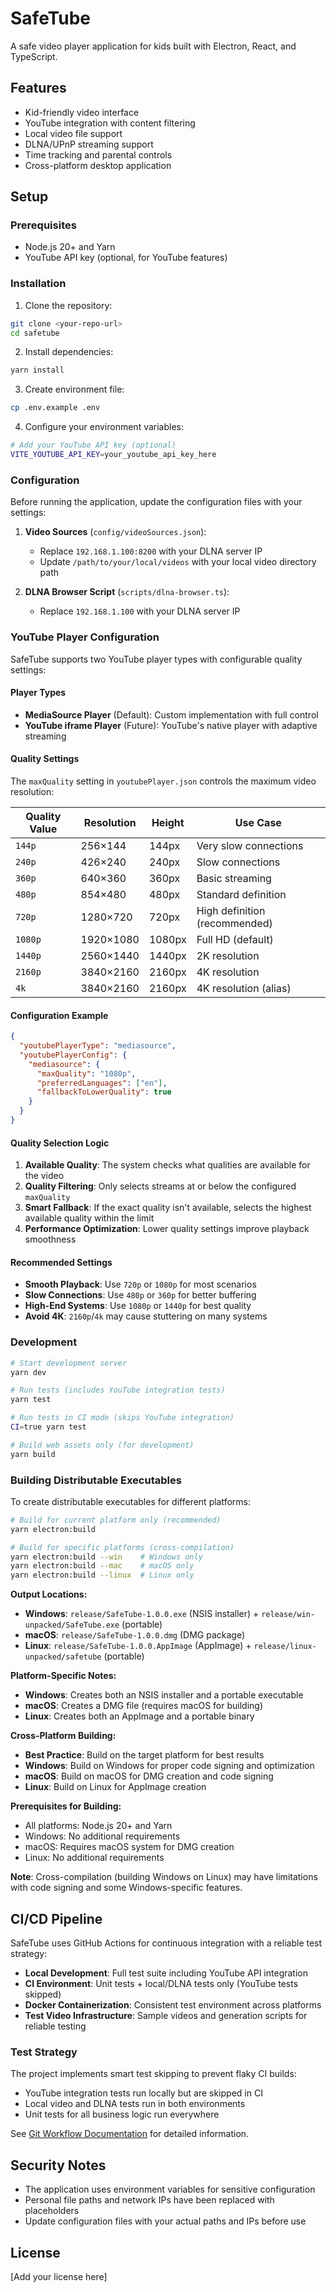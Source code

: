 # SafeTube

A safe video player application for kids built with Electron, React, and TypeScript.

## Features

- Kid-friendly video interface
- YouTube integration with content filtering
- Local video file support
- DLNA/UPnP streaming support
- Time tracking and parental controls
- Cross-platform desktop application

## Setup

### Prerequisites

- Node.js 20+ and Yarn
- YouTube API key (optional, for YouTube features)

### Installation

1. Clone the repository:
```bash
git clone <your-repo-url>
cd safetube
```

2. Install dependencies:
```bash
yarn install
```

3. Create environment file:
```bash
cp .env.example .env
```

4. Configure your environment variables:
```bash
# Add your YouTube API key (optional)
VITE_YOUTUBE_API_KEY=your_youtube_api_key_here
```

### Configuration

Before running the application, update the configuration files with your settings:

1. **Video Sources** (`config/videoSources.json`):
   - Replace `192.168.1.100:8200` with your DLNA server IP
   - Update `/path/to/your/local/videos` with your local video directory path

2. **DLNA Browser Script** (`scripts/dlna-browser.ts`):
   - Replace `192.168.1.100` with your DLNA server IP

### YouTube Player Configuration

SafeTube supports two YouTube player types with configurable quality settings:

#### Player Types

- **MediaSource Player** (Default): Custom implementation with full control
- **YouTube iframe Player** (Future): YouTube's native player with adaptive streaming

#### Quality Settings

The `maxQuality` setting in `youtubePlayer.json` controls the maximum video resolution:

| Quality Value | Resolution | Height | Use Case |
|---------------|------------|--------|----------|
| `144p` | 256×144 | 144px | Very slow connections |
| `240p` | 426×240 | 240px | Slow connections |
| `360p` | 640×360 | 360px | Basic streaming |
| `480p` | 854×480 | 480px | Standard definition |
| `720p` | 1280×720 | 720px | High definition (recommended) |
| `1080p` | 1920×1080 | 1080px | Full HD (default) |
| `1440p` | 2560×1440 | 1440px | 2K resolution |
| `2160p` | 3840×2160 | 2160px | 4K resolution |
| `4k` | 3840×2160 | 2160px | 4K resolution (alias) |

#### Configuration Example

```json
{
  "youtubePlayerType": "mediasource",
  "youtubePlayerConfig": {
    "mediasource": {
      "maxQuality": "1080p",
      "preferredLanguages": ["en"],
      "fallbackToLowerQuality": true
    }
  }
}
```

#### Quality Selection Logic

1. **Available Quality**: The system checks what qualities are available for the video
2. **Quality Filtering**: Only selects streams at or below the configured `maxQuality`
3. **Smart Fallback**: If the exact quality isn't available, selects the highest available quality within the limit
4. **Performance Optimization**: Lower quality settings improve playback smoothness

#### Recommended Settings

- **Smooth Playback**: Use `720p` or `1080p` for most scenarios
- **Slow Connections**: Use `480p` or `360p` for better buffering
- **High-End Systems**: Use `1080p` or `1440p` for best quality
- **Avoid 4K**: `2160p`/`4k` may cause stuttering on many systems

### Development

```bash
# Start development server
yarn dev

# Run tests (includes YouTube integration tests)
yarn test

# Run tests in CI mode (skips YouTube integration)
CI=true yarn test

# Build web assets only (for development)
yarn build
```

### Building Distributable Executables

To create distributable executables for different platforms:

```bash
# Build for current platform only (recommended)
yarn electron:build

# Build for specific platforms (cross-compilation)
yarn electron:build --win    # Windows only
yarn electron:build --mac    # macOS only  
yarn electron:build --linux  # Linux only
```

**Output Locations:**
- **Windows**: `release/SafeTube-1.0.0.exe` (NSIS installer) + `release/win-unpacked/SafeTube.exe` (portable)
- **macOS**: `release/SafeTube-1.0.0.dmg` (DMG package)
- **Linux**: `release/SafeTube-1.0.0.AppImage` (AppImage) + `release/linux-unpacked/safetube` (portable)

**Platform-Specific Notes:**
- **Windows**: Creates both an NSIS installer and a portable executable
- **macOS**: Creates a DMG file (requires macOS for building)
- **Linux**: Creates both an AppImage and a portable binary

**Cross-Platform Building:**
- **Best Practice**: Build on the target platform for best results
- **Windows**: Build on Windows for proper code signing and optimization
- **macOS**: Build on macOS for DMG creation and code signing
- **Linux**: Build on Linux for AppImage creation

**Prerequisites for Building:**
- All platforms: Node.js 20+ and Yarn
- Windows: No additional requirements
- macOS: Requires macOS system for DMG creation
- Linux: No additional requirements

**Note**: Cross-compilation (building Windows on Linux) may have limitations with code signing and some Windows-specific features.

## CI/CD Pipeline

SafeTube uses GitHub Actions for continuous integration with a reliable test strategy:

- **Local Development**: Full test suite including YouTube API integration
- **CI Environment**: Unit tests + local/DLNA tests only (YouTube tests skipped)
- **Docker Containerization**: Consistent test environment across platforms
- **Test Video Infrastructure**: Sample videos and generation scripts for reliable testing

### Test Strategy

The project implements smart test skipping to prevent flaky CI builds:
- YouTube integration tests run locally but are skipped in CI
- Local video and DLNA tests run in both environments
- Unit tests for all business logic run everywhere

See [Git Workflow Documentation](docs/git-workflow.md) for detailed information.

## Security Notes

- The application uses environment variables for sensitive configuration
- Personal file paths and network IPs have been replaced with placeholders
- Update configuration files with your actual paths and IPs before use

## License

[Add your license here] 